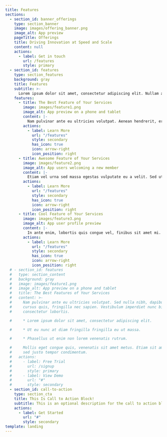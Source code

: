 ```yaml
---
title: Features
sections:
  - section_id: banner_offerings
    type: section_banner
    image: images/offering_banner.png
    image_alt: App preview
    pageTitle: Offerings
    title: Driving Innovation at Speed and Scale
    content: null
    actions:
      - label: Get in touch
        url: /features
        style: primary
  - section_id: features
    type: section_features
    background: gray
    title: Features
    subtitle: >-
      Lorem ipsum dolor sit amet, consectetur adipiscing elit. Nullam a metus quis lorem malesuada luctus.
    features:
      - title: The Best Feature of Your Services
        image: images/feature1.png
        image_alt: App preview on a phone and tablet
        content: |-
          Nam pulvinar ante eu ultricies volutpat. Aenean hendrerit, eros sed aliquet luctus, lorem risus volutpat dolor, nec dignissim diam neque consequat ex.
        actions:
          - label: Learn More
            url: "/features"
            style: secondary
            has_icon: true
            icon: arrow-right
            icon_position: right
      - title: Awesome Feature of Your Services
        image: images/feature2.png
        image_alt: App users welcoming a new member
        content: |-
          Etiam vel urna sed massa egestas vulputate eu a velit. Sed ut nisl nec sapien interdum luctus. Cras rhoncus condimentum metus sit amet auctor.
        actions:
          - label: Learn More
            url: "/features"
            style: secondary
            has_icon: true
            icon: arrow-right
            icon_position: right
      - title: Cool Feature of Your Services
        image: images/feature3.png
        image_alt: App user profile preview
        content: |-
          In ante enim, lobortis quis congue vel, finibus sit amet mi. Aenean quis venenatis sem. Proin eget massa id metus eleifend maximus sit amet nec urna.
        actions:
          - label: Learn More
            url: "/features"
            style: secondary
            has_icon: true
            icon: arrow-right
            icon_position: right
  # - section_id: features
  #   type: section_content
  #   background: gray
  #   image: images/feature1.png
  #   image_alt: App preview on a phone and tablet
  #   title: The Best Features of Your Services
  #   content: >-
  #     Nam pulvinar ante eu ultricies volutpat. Sed nulla nibh, dapibus sit amet
  #     cursus quis, fringilla nec sapien. Vestibulum imperdiet nunc bibendum
  #     consectetur lobortis.

  #     * Lorem ipsum dolor sit amet, consectetur adipiscing elit.

  #     * Ut eu nunc at diam fringilla fringilla eu ut massa.

  #     * Phasellus ut enim non lorem venenatis rutrum.

  #     Mollis eget congue quis, venenatis sit amet metus. Etiam sit amet tortor
  #     sed justo tempor condimentum.
  #   actions:
  #     - label: Free Trial
  #       url: /signup
  #       style: primary
  #     - label: View Demo
  #       url: "#"
  #       style: secondary
  - section_id: call-to-action
    type: section_cta
    title: This Is Call to Action Block!
    subtitle: This is an optional description for the call to action block.
    actions:
      - label: Get Started
        url: "#"
        style: secondary
template: landing
---
```

